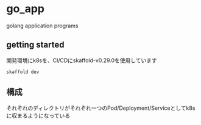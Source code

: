 # go_app

golang application programs

## getting started

開発環境にk8sを、CI/CDにskaffold-v0.29.0を使用しています

```
skaffold dev
```

## 構成

それぞれのディレクトリがそれぞれ一つのPod/Deployment/Serviceとしてk8sに収まるようになっている
